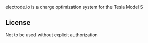 electrode.io is a charge optimization system for the Tesla Model S



## License

Not to be used without explicit authorization

